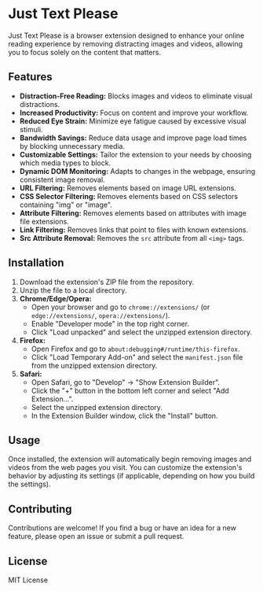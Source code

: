# Just Text Please

Just Text Please is a browser extension designed to enhance your online reading experience by removing distracting images and videos, allowing you to focus solely on the content that matters.

## Features

* **Distraction-Free Reading:** Blocks images and videos to eliminate visual distractions.
* **Increased Productivity:** Focus on content and improve your workflow.
* **Reduced Eye Strain:** Minimize eye fatigue caused by excessive visual stimuli.
* **Bandwidth Savings:** Reduce data usage and improve page load times by blocking unnecessary media.
* **Customizable Settings:** Tailor the extension to your needs by choosing which media types to block.
* **Dynamic DOM Monitoring:** Adapts to changes in the webpage, ensuring consistent image removal.
* **URL Filtering:** Removes elements based on image URL extensions.
* **CSS Selector Filtering:** Removes elements based on CSS selectors containing "img" or "image".
* **Attribute Filtering:** Removes elements based on attributes with image file extensions.
* **Link Filtering:** Removes links that point to files with known extensions.
* **Src Attribute Removal:** Removes the `src` attribute from all `<img>` tags.

## Installation

1.  Download the extension's ZIP file from the repository.
2.  Unzip the file to a local directory.
3.  **Chrome/Edge/Opera:**
    * Open your browser and go to `chrome://extensions/` (or `edge://extensions/`, `opera://extensions/`).
    * Enable "Developer mode" in the top right corner.
    * Click "Load unpacked" and select the unzipped extension directory.
4.  **Firefox:**
    * Open Firefox and go to `about:debugging#/runtime/this-firefox`.
    * Click "Load Temporary Add-on" and select the `manifest.json` file from the unzipped extension directory.
5.  **Safari:**
    * Open Safari, go to "Develop" -> "Show Extension Builder".
    * Click the "+" button in the bottom left corner and select "Add Extension...".
    * Select the unzipped extension directory.
    * In the Extension Builder window, click the "Install" button.

## Usage

Once installed, the extension will automatically begin removing images and videos from the web pages you visit. You can customize the extension's behavior by adjusting its settings (if applicable, depending on how you build the settings).

## Contributing

Contributions are welcome! If you find a bug or have an idea for a new feature, please open an issue or submit a pull request.

## License

MIT License
